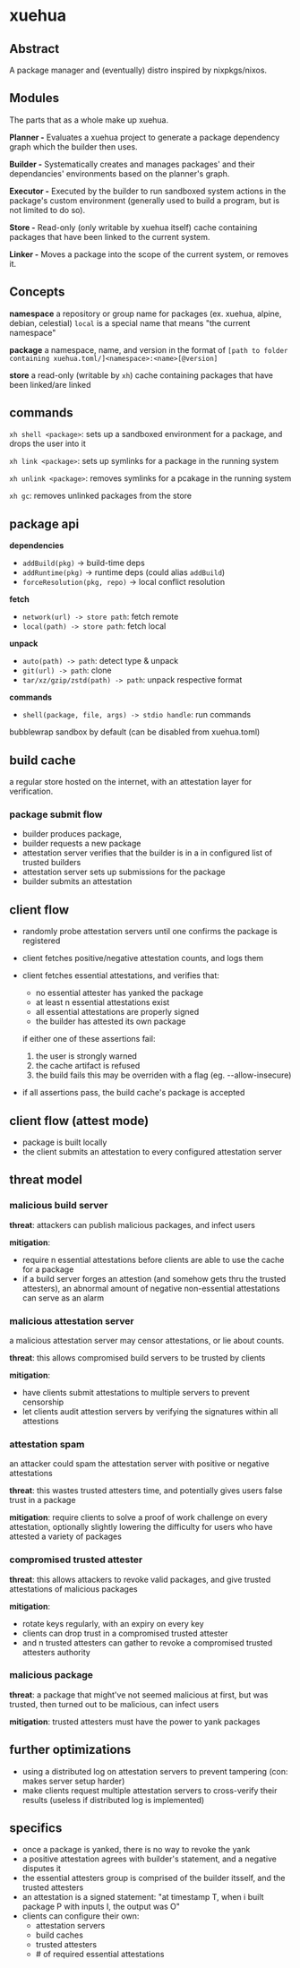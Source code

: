 # xuehua

## Abstract

A package manager and (eventually) distro inspired by nixpkgs/nixos.

## Modules
The parts that as a whole make up xuehua.

**Planner -**
Evaluates a xuehua project to generate a package dependency graph which the builder then uses.

**Builder -**
Systematically creates and manages packages' and their dependancies' environments based on the planner's graph.

**Executor -**
Executed by the builder to run sandboxed system actions in the package's custom environment (generally used to build a program, but is not limited to do so).

**Store -**
Read-only (only writable by xuehua itself) cache containing packages that have been linked to the current system.

**Linker -**
Moves a package into the scope of the current system, or removes it.

## Concepts

**namespace**
a repository or group name for packages (ex. xuehua, alpine, debian, celestial)
`local` is a special name that means "the current namespace"

**package**
a namespace, name, and version in the format of `[path to folder containing xuehua.toml/]<namespace>:<name>[@version]`

**store**
a read-only (writable by `xh`) cache containing packages that have been linked/are linked

## commands

`xh shell <package>`:
sets up a sandboxed environment for a package,
and drops the user into it

`xh link <package>`:
sets up symlinks for a package in the running system

`xh unlink <package>`:
removes symlinks for a pcakage in the running system

`xh gc`:
removes unlinked packages from the store

## package api

**dependencies**

- `addBuild(pkg)` → build-time deps
- `addRuntime(pkg)` → runtime deps (could alias `addBuild`)
- `forceResolution(pkg, repo)` → local conflict resolution

**fetch**

- `network(url) -> store path`: fetch remote
- `local(path) -> store path`: fetch local

**unpack**

- `auto(path) -> path`: detect type & unpack
- `git(url) -> path`: clone
- `tar/xz/gzip/zstd(path) -> path`: unpack respective format

**commands**

- `shell(package, file, args) -> stdio handle`: run commands

bubblewrap sandbox by default (can be disabled from xuehua.toml)

## build cache

a regular store hosted on the internet, with an attestation layer for verification.

### package submit flow

- builder produces package,
- builder requests a new package
- attestation server verifies that the builder is in a in configured list of trusted builders
- attestation server sets up submissions for the package
- builder submits an attestation

## client flow

- randomly probe attestation servers until one confirms the package is registered
- client fetches positive/negative attestation counts, and logs them
- client fetches essential attestations, and verifies that:
  - no essential attester has yanked the package
  - at least n essential attestations exist
  - all essential attestations are properly signed
  - the builder has attested its own package

  if either one of these assertions fail:
    1. the user is strongly warned
    1. the cache artifact is refused
    1. the build fails
  this may be overriden with a flag (eg. --allow-insecure)
- if all assertions pass, the build cache's package is accepted

## client flow (attest mode)

- package is built locally
- the client submits an attestation to every configured attestation server

## threat model

### malicious build server

**threat**:
attackers can publish malicious packages, and infect users

**mitigation**:
- require n essential attestations before clients are able to use the cache for a package
- if a build server forges an attestion (and somehow gets thru the trusted attesters),
  an abnormal amount of negative non-essential attestations can serve as an alarm

### malicious attestation server

a malicious attestation server may censor attestations, or lie about counts.

**threat**:
this allows compromised build servers to be trusted by clients

**mitigation**:
- have clients submit attestations to multiple servers to prevent censorship
- let clients audit attestion servers by verifying the signatures within all attestions

### attestation spam

an attacker could spam the attestation server with positive or negative attestations

**threat**:
this wastes trusted attesters time,
and potentially gives users false trust in a package

**mitigation**:
require clients to solve a proof of work challenge on every attestation,
optionally slightly lowering the difficulty for users who have attested a variety of packages

### compromised trusted attester

**threat**:
this allows attackers to revoke valid packages,
and give trusted attestations of malicious packages

**mitigation**:
- rotate keys regularly, with an expiry on every key
- clients can drop trust in a compromised trusted attester
- and n trusted attesters can gather to revoke a compromised trusted attesters authority

### malicious package

**threat**:
a package that might've not seemed malicious at first,
but was trusted, then turned out to be malicious, can infect users

**mitigation**:
trusted attesters must have the power to yank packages

## further optimizations

- using a distributed log on attestation servers to prevent tampering (con: makes server setup harder)
- make clients request multiple attestation servers to cross-verify their results (useless if distributed log is implemented)

## specifics

- once a package is yanked, there is no way to revoke the yank
- a positive attestation agrees with builder's statement, and a negative disputes it
- the essential attesters group is comprised of the builder itsself, and the trusted attesters
- an attestation is a signed statement: "at timestamp T, when i built package P with inputs I, the output was O"
- clients can configure their own:
  - attestation servers
  - build caches
  - trusted attesters
  - \# of required essential attestations
